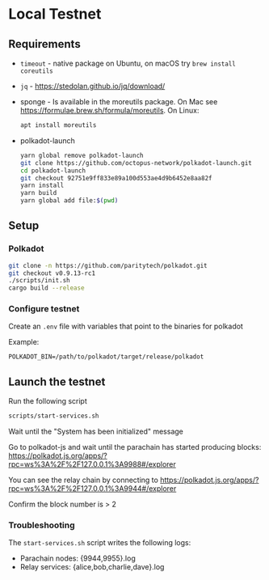 # Local Testnet

## Requirements
* `timeout` - native package on Ubuntu, on macOS try ```brew install coreutils```
* `jq` - https://stedolan.github.io/jq/download/
* sponge - Is available in the moreutils package. On Mac see https://formulae.brew.sh/formula/moreutils. On Linux:

  ```bash
  apt install moreutils
  ```

* polkadot-launch

  ```bash
  yarn global remove polkadot-launch
  git clone https://github.com/octopus-network/polkadot-launch.git
  cd polkadot-launch
  git checkout 92751e9ff833e89a100d553ae4d9b6452e8aa82f 
  yarn install
  yarn build
  yarn global add file:$(pwd)
  ```

## Setup

### Polkadot

```bash
git clone -n https://github.com/paritytech/polkadot.git
git checkout v0.9.13-rc1
./scripts/init.sh
cargo build --release
```

### Configure testnet

Create an `.env` file with variables that point to the binaries for polkadot

Example:
```
POLKADOT_BIN=/path/to/polkadot/target/release/polkadot
```

## Launch the testnet

Run the following script
```bash
scripts/start-services.sh
```

Wait until the "System has been initialized" message

Go to polkadot-js and wait until the parachain has started producing blocks:
https://polkadot.js.org/apps/?rpc=ws%3A%2F%2F127.0.0.1%3A9988#/explorer

You can see the relay chain by connecting to https://polkadot.js.org/apps/?rpc=ws%3A%2F%2F127.0.0.1%3A9944#/explorer

Confirm the block number is > 2

### Troubleshooting

The `start-services.sh` script writes the following logs:

- Parachain nodes: {9944,9955}.log
- Relay services: {alice,bob,charlie,dave}.log
